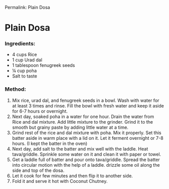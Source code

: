 Permalink: Plain Dosa

# Plain Dosa

### Ingredients: 
* 4 cups Rice
* 1 cup Urad dal
* 1 tablespoon fenugreek seeds
* ¼ cup poha 
* Salt to taste

### Method:
1. Mix rice, urad dal, and fenugreek seeds in a bowl. Wash with water for at least 3 times and rinse. Fill the bowl with fresh water and keep it aside for 6-7 hours or overnight.
2. Next day, soaked poha in a water for one hour. Drain the water from Rice and dal mixture. Add little mixture to the grinder. Grind it to the smooth but grainy paste by adding little water at a time. 
3. Grind rest of the rice and dal mixture with poha.  Mix it properly. Set this batter aside in warm place with a lid on it. Let it ferment overnight or 7-8 hours. (I kept the batter in the oven) 
4. Next day, add salt to the batter and mix well with the laddle. Heat tava/griddle. Sprinkle some water on it and clean it with paper or towel. 
5. Get a laddle full of batter and pour onto tava/griddle. Spread the batter into circular motion with the help of a laddle. drizzle some oil along the side and top of the dosa. 
6. Let it cook for few minutes and then flip it to another side. 
7. Fold it and serve it hot with Coconut Chutney. 